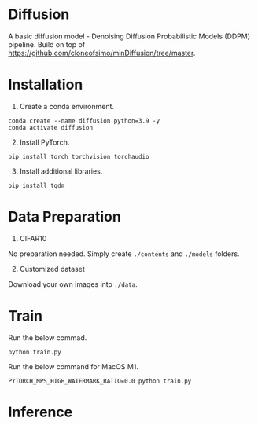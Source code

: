 # Diffusion
A basic diffusion model - Denoising Diffusion Probabilistic Models (DDPM) pipeline. Build on top of https://github.com/cloneofsimo/minDiffusion/tree/master.

# Installation
1. Create a conda environment.
```
conda create --name diffusion python=3.9 -y
conda activate diffusion
```

2. Install PyTorch.
```
pip install torch torchvision torchaudio
```

3. Install additional libraries.
```
pip install tqdm
```

# Data Preparation
1. CIFAR10

No preparation needed. Simply create ```./contents``` and ```./models``` folders.

2. Customized dataset

Download your own images into ```./data```.

# Train
Run the below commad.
```
python train.py
```

Run the below command for MacOS M1.
```
PYTORCH_MPS_HIGH_WATERMARK_RATIO=0.0 python train.py
```

# Inference
